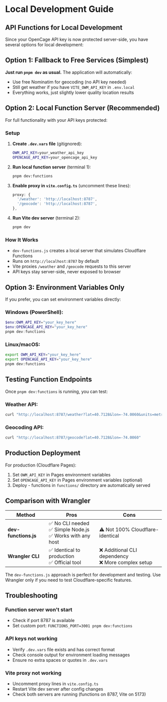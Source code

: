 # Local Development Guide

## API Functions for Local Development

Since your OpenCage API key is now protected server-side, you have several options for local development:

## Option 1: Fallback to Free Services (Simplest)

**Just run `pnpm dev` as usual.** The application will automatically:
- Use free Nominatim for geocoding (no API key needed)
- Still get weather if you have `VITE_OWM_API_KEY` in `.env.local`
- Everything works, just slightly lower quality location results

## Option 2: Local Function Server (Recommended)

For full functionality with your API keys protected:

### Setup

1. **Create `.dev.vars` file** (gitignored):
   ```bash
   OWM_API_KEY=your_weather_api_key
   OPENCAGE_API_KEY=your_opencage_api_key
   ```

2. **Run local function server** (terminal 1):
   ```bash
   pnpm dev:functions
   ```
   
3. **Enable proxy in `vite.config.ts`** (uncomment these lines):
   ```typescript
   proxy: {
     '/weather': 'http://localhost:8787',
     '/geocode': 'http://localhost:8787',
   },
   ```

4. **Run Vite dev server** (terminal 2):
   ```bash
   pnpm dev
   ```

### How It Works

- `dev-functions.js` creates a local server that simulates Cloudflare Functions
- Runs on `http://localhost:8787` by default
- Vite proxies `/weather` and `/geocode` requests to this server
- API keys stay server-side, never exposed to browser

## Option 3: Environment Variables Only

If you prefer, you can set environment variables directly:

### Windows (PowerShell):
```powershell
$env:OWM_API_KEY="your_key_here"
$env:OPENCAGE_API_KEY="your_key_here"
pnpm dev:functions
```

### Linux/macOS:
```bash
export OWM_API_KEY="your_key_here"
export OPENCAGE_API_KEY="your_key_here"
pnpm dev:functions
```

## Testing Function Endpoints

Once `pnpm dev:functions` is running, you can test:

### Weather API:
```bash
curl "http://localhost:8787/weather?lat=40.7128&lon=-74.0060&units=metric"
```

### Geocoding API:
```bash
curl "http://localhost:8787/geocode?lat=40.7128&lon=-74.0060"
```

## Production Deployment

For production (Cloudflare Pages):
1. Set `OWM_API_KEY` in Pages environment variables
2. Set `OPENCAGE_API_KEY` in Pages environment variables (optional)
3. Deploy - functions in `functions/` directory are automatically served

## Comparison with Wrangler

| Method | Pros | Cons |
|--------|------|------|
| **dev-functions.js** | ✅ No CLI needed<br>✅ Simple Node.js<br>✅ Works with any host | ⚠️ Not 100% Cloudflare-identical |
| **Wrangler CLI** | ✅ Identical to production<br>✅ Official tool | ❌ Additional CLI dependency<br>❌ More complex setup |

The `dev-functions.js` approach is perfect for development and testing. Use Wrangler only if you need to test Cloudflare-specific features.

## Troubleshooting

### Function server won't start
- Check if port 8787 is available
- Set custom port: `FUNCTIONS_PORT=3001 pnpm dev:functions`

### API keys not working
- Verify `.dev.vars` file exists and has correct format
- Check console output for environment loading messages
- Ensure no extra spaces or quotes in `.dev.vars`

### Vite proxy not working
- Uncomment proxy lines in `vite.config.ts`
- Restart Vite dev server after config changes
- Check both servers are running (functions on 8787, Vite on 5173) 

